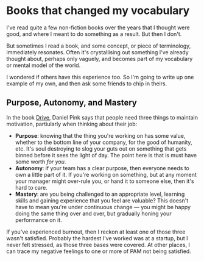# Books that changed my vocabulary

I've read quite a few non-fiction books over the years
that I thought were good,
and where I meant to do something as a result.
But then I don't.

But sometimes I read a book,
and some concept, or piece of terminology, immediately resonates.
Often it's crystallising out something I've already thought about,
perhaps only vaguely,
and becomes part of my vocabulary or mental model of the world.

I wondered if others have this experience too.
So I'm going to write up one example of my own,
and then ask some friends to chip in theirs.

## Purpose, Autonomy, and Mastery

In the book [Drive](https://en.wikipedia.org/wiki/Drive:_The_Surprising_Truth_About_What_Motivates_Us),
Daniel Pink says that people need three things to maintain motivation,
partiularly when thinking about their job:

 * **Purpose**: knowing that the thing you're working on has some value,
   whether to the bottom line of your company,
   for the good of humanity, etc.
   It's soul destroying to slog your guts out on something that gets
   binned before it sees the light of day.
   The point here is that is must have some worth *for you*.
 * **Autonomy**: if your team has a clear purpose, then everyone needs
   to own a little part of it.
   If you're working on something, but at any moment your manager might
   over-rule you, or hand it to someone else,
   then it's hard to care.
 * **Mastery**: are you being challenged to an appropriate level,
   learning skills and gaining experience that you feel are valuable?
   This doesn't have to mean you're under continuous change &mdash;
   you might be happy doing the same thing over and over,
   but gradually honing your performance on it.

If you've experienced burnout,
then I reckon at least one of those three wasn't satisfied.
Probably the hardest I've worked was at a startup,
but I never felt stressed, as those three bases were covered.
At other places, I can trace my negative feelings to one or more of PAM
not being satisfied.

